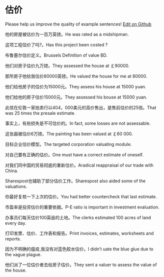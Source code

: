 # 估价

Please help us improve the quality of example sentences! [Edit on Github](https://github.com/jiyushe/jiyu-example-sentence-source/blob/main/chinese/gujia.md)

<p><span class="chinese">他的房屋被估价为一百万英镑。</span><span class="english">He was rated as a midshipman.</span></p>

<p><span class="chinese">这项工程估价了吗?。</span><span class="english">Has this project been costed ?</span></p>

<p><span class="chinese">布鲁塞尔估价定义。</span><span class="english">Brussels Definition of value BD.</span></p>

<p><span class="chinese">他们对房子估价九万镑。</span><span class="english">They assessed the house at ￡90000.</span></p>

<p><span class="chinese">那所房子他给我估价80000英镑。</span><span class="english">He valued the house for me at 80000.</span></p>

<p><span class="chinese">他们给他房子的估价为15000元。</span><span class="english">They assess his house at 15000 yuan.</span></p>

<p><span class="chinese">他们给他的房子估价15000元。</span><span class="english">They assessed his bouse at 15000 yuan.</span></p>

<p><span class="chinese">此信在伦敦一家拍卖行以404，000美元的高价售出，是售前估价的25倍。</span><span class="english">That was 25 times the presale estimate.</span></p>

<p><span class="chinese">事实上，有些损失是不可估价的。</span><span class="english">In fact, some losses are not assessable.</span></p>

<p><span class="chinese">这张画被估价6万镑。</span><span class="english">The painting has been valued at ￡60 000.</span></p>

<p><span class="chinese">目标企业估价模型。</span><span class="english">The targeted corporation valuating module.</span></p>

<p><span class="chinese">对自己要有正确的估价。</span><span class="english">One must have a correct estimate of oneself.</span></p>

<p><span class="chinese">对我们同中国的贸易彻底的重新估价。</span><span class="english">Aradical reappraisal of our trade with China.</span></p>

<p><span class="chinese">Sharespost也辅助了部分估价工作。</span><span class="english">Sharespost also aided some of the valuations.</span></p>

<p><span class="chinese">你最好复核一下上次的估价。</span><span class="english">You had better countercheck that last estimate.</span></p>

<p><span class="chinese">市盈率是投资估价的重要依据。</span><span class="english">P-E ratio is important in investment evaluation.</span></p>

<p><span class="chinese">办事员们每天估价100英亩的土地。</span><span class="english">The clerks estimated 100 acres of land every day.</span></p>

<p><span class="chinese">打印发票、估价、工作表和报告。</span><span class="english">Print invoices, estimates, worksheets and reports.</span></p>

<p><span class="chinese">因为不明确的瘟疫,我没有对蓝色胶水估价。</span><span class="english">I didn’t uate the blue glue due to the vague plague.</span></p>

<p><span class="chinese">他们派了一位估价者去给房子估价。</span><span class="english">They sent a valuer to assess the value of the house.</span></p>

